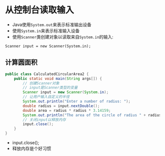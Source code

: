 # 从控制台读取输入

- Java使用`System.out`来表示标准输出设备
- 使用`System.in`来表示标准输入设备
- 使用`Scanner`类创建对象以读取来自`System.in`的输入:

`Scanner input = new Scanner(System.in);`

## 计算圆面积

```java
public class CalculatedCircularArea2 {
    public static void main(String args[]) {
        // 创建Scanner对象
        // input是Scanner类型的变量
        Scanner input = new Scanner(System.in);
        // 让用户输入自定义的半径
        System.out.println("Enter a number of radius: ");
        double radius = input.nextDouble();
        double area = radius * radius * 3.14159;
        System.out.println("The area of the circle of radius " + radius + " is " + area);
        // 关闭input以释放内存
        input.close();
    }
}
```

- input.close();
- 释放内存是个好习惯
